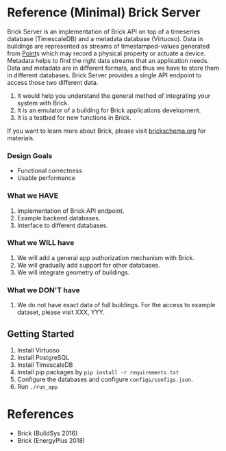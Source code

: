 Reference (Minimal) Brick Server
================================

Brick Server is an implementation of Brick API on top of a timeseries database (TimescaleDB) and a metadata database (Virtuoso). Data in buildings are represented as streams of timestamped-values generated from [Point](http://brickschema.org/schema/1.0.3/Brick#Point)s which may record a physical property or actuate a device. Metadata helps to find the right data streams that an application needs. Data and metadata are in different formats, and thus we have to store them in different databases. Brick Server provides a single API endpoint to access those two different data.

1. It would help you understand the general method of integrating your system with Brick.
2. It is an emulator of a building for Brick applications development.
3. It is a testbed for new functions in Brick.

If you want to learn more about Brick, please visit [brickschema.org](https://brickschema.org) for materials.

### Design Goals
- Functional correctness
- Usable performance

### What we HAVE
1. Implementation of Brick API endpoint.
2. Example backend databases.
3. Interface to different databases.

### What we WILL have
1. We will add a general app authorization mechanism with Brick.
2. We will gradually add support for other databases.
3. We will integrate geometry of buildings.

### What we DON'T have
1. We do not have exact data of full buildings. For the access to example dataset, please visit XXX, YYY.


## Getting Started

1. Install Virtuoso
2. Install PostgreSQL
3. Install TimescaleDB
4. Install pip packages by ``pip install -r requirements.txt``
5. Configure the databases and configure ``configs/configs.json``.
6. Run ``./run_app``


# References
- Brick (BuildSys 2016)
- Brick (EnergyPlus 2018)
